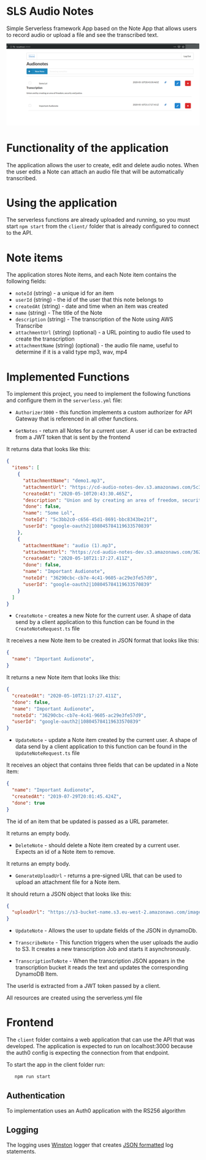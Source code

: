 # SLS Audio Notes

Simple Serverless framework App based on the Note App that allows users to record audio or upload a file and see the transcribed text.

![Application running on port 3000](images/audionotes-sshot.png?raw=true)


# Functionality of the application

The application allows the user to create, edit and delete audio notes. When the user edits a Note can attach an audio file that will be automatically transcribed.

# Using the application
The serverless functions are already uploaded and running, so you must start `npm start` from the `client/` folder that is already configured to connect to the API.

# Note items

The application stores Note items, and each Note item contains the following fields:

* `noteId` (string) - a unique id for an item
* `userId` (string) - the id of the user that this note belongs to
* `createdAt` (string) - date and time when an item was created
* `name` (string) - The title of the Note
* `description` (string) - The transcription of the Note using AWS Transcribe
* `attachmentUrl` (string) (optional) - a URL pointing to audio file used to create the transcription
* `attachmentName` (string) (optional) - the audio file name, useful to determine if it is a valid type mp3, wav, mp4



# Implemented Functions

To implement this project, you need to implement the following functions and configure them in the `serverless.yml` file:

* `Authorizer3000` - this function implements a custom authorizer for API Gateway that is referenced in all other functions.

* `GetNotes` - return all Notes for a current user. A user id can be extracted from a JWT token that is sent by the frontend

It returns data that looks like this:

```json
{
  "items": [
    {
      "attachmentName": "demo1.mp3",
      "attachmentUrl": "https://cd-audio-notes-dev.s3.amazonaws.com/5c3bb2c0-c656-45d1-8691-bbc8343be21f/demo1.mp3",
      "createdAt": "2020-05-10T20:43:30.465Z",
      "description": "Union and by creating an area of freedom, security and justice.",
      "done": false,
      "name": "Some Lol",
      "noteId": "5c3bb2c0-c656-45d1-8691-bbc8343be21f",
      "userId": "google-oauth2|108045784119633570839"
    },
    {
      "attachmentName": "audio (1).mp3",
      "attachmentUrl": "https://cd-audio-notes-dev.s3.amazonaws.com/36290cbc-cb7e-4c41-9605-ac29e3fe57d9/audio (1).mp3",
      "createdAt": "2020-05-10T21:17:27.411Z",
      "done": false,
      "name": "Important Audionote",
      "noteId": "36290cbc-cb7e-4c41-9605-ac29e3fe57d9",
      "userId": "google-oauth2|108045784119633570839"
    }
  ]
}
```

* `CreateNote` - creates a new Note for the current user. A shape of data send by a client application to this function can be found in the `CreateNoteRequest.ts` file

It receives a new Note item to be created in JSON format that looks like this:

```json
{
  "name": "Important Audionote",
}
```

It returns a new Note item that looks like this:

```json
{
  "createdAt": "2020-05-10T21:17:27.411Z",
  "done": false,
  "name": "Important Audionote",
  "noteId": "36290cbc-cb7e-4c41-9605-ac29e3fe57d9",
  "userId": "google-oauth2|108045784119633570839"
}
```

* `UpdateNote` - update a Note item created by the current user. A shape of data send by a client application to this function can be found in the `UpdateNoteRequest.ts` file

It receives an object that contains three fields that can be updated in a Note item:

```json
{
  "name": "Important Audionote",
  "createdAt": "2019-07-29T20:01:45.424Z",
  "done": true
}
```

The id of an item that be updated is passed as a URL parameter.

It returns an empty body.

* `DeleteNote` - should delete a Note item created by a current user. Expects an id of a Note item to remove.

It returns an empty body.

* `GenerateUploadUrl` - returns a pre-signed URL that can be used to upload an attachment file for a Note item.

It should return a JSON object that looks like this:

```json
{
  "uploadUrl": "https://s3-bucket-name.s3.eu-west-2.amazonaws.com/image.png"
}
```

* `UpdateNote` - Allows the user to update fields of the JSON in dynamoDb.

* `TranscribeNote` - This function triggers when the user uploads the audio to S3. It creates a new transcription Job and starts it asynchronously. 

* `TranscriptionToNote` - When the transcription JSON appears in the transcription bucket it reads the text and updates the corresponding DynamoDB Item. 


The userId is extracted from a JWT token passed by a client.

All resources are created using the serverless.yml file


# Frontend

The `client` folder contains a web application that can use the API that was developed. The application is expected to run on localhost:3000 because the auth0 config is expecting the connection from that endpoint.

To start the app in the client folder run:
```bash
   npm run start
```

## Authentication

To implementation uses an Auth0 application with the RS256 algorithm


## Logging

The logging uses  [Winston](https://github.com/winstonjs/winston) logger that creates [JSON formatted](https://stackify.com/what-is-structured-logging-and-why-developers-need-it/) log statements.

